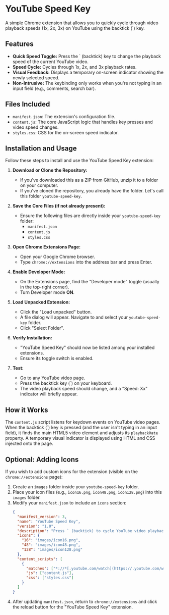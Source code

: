 # YouTube Speed Key

A simple Chrome extension that allows you to quickly cycle through video playback speeds (1x, 2x, 3x) on YouTube using the backtick (\`) key.

## Features

* **Quick Speed Toggle:** Press the \` (backtick) key to change the playback speed of the current YouTube video.
* **Speed Cycle:** Cycles through 1x, 2x, and 3x playback rates.
* **Visual Feedback:** Displays a temporary on-screen indicator showing the newly selected speed.
* **Non-Intrusive:** The keybinding only works when you're not typing in an input field (e.g., comments, search bar).

## Files Included

* `manifest.json`: The extension's configuration file.
* `content.js`: The core JavaScript logic that handles key presses and video speed changes.
* `styles.css`: CSS for the on-screen speed indicator.

## Installation and Usage

Follow these steps to install and use the YouTube Speed Key extension:

1.  **Download or Clone the Repository:**
    * If you've downloaded this as a ZIP from GitHub, unzip it to a folder on your computer.
    * If you've cloned the repository, you already have the folder. Let's call this folder `youtube-speed-key`.

2.  **Save the Core Files (if not already present):**
    * Ensure the following files are directly inside your `youtube-speed-key` folder:
        * `manifest.json`
        * `content.js`
        * `styles.css`

3.  **Open Chrome Extensions Page:**
    * Open your Google Chrome browser.
    * Type `chrome://extensions` into the address bar and press Enter.

4.  **Enable Developer Mode:**
    * On the Extensions page, find the "Developer mode" toggle (usually in the top-right corner).
    * Turn Developer mode **ON**.

5.  **Load Unpacked Extension:**
    * Click the "Load unpacked" button.
    * A file dialog will appear. Navigate to and select your `youtube-speed-key` folder.
    * Click "Select Folder".

6.  **Verify Installation:**
    * "YouTube Speed Key" should now be listed among your installed extensions.
    * Ensure its toggle switch is enabled.

7.  **Test:**
    * Go to any YouTube video page.
    * Press the backtick key (\`) on your keyboard.
    * The video playback speed should change, and a "Speed: Xx" indicator will briefly appear.

## How it Works

The `content.js` script listens for keydown events on YouTube video pages. When the backtick (\`) key is pressed (and the user isn't typing in an input field), it finds the main HTML5 video element and adjusts its `playbackRate` property. A temporary visual indicator is displayed using HTML and CSS injected onto the page.

## Optional: Adding Icons

If you wish to add custom icons for the extension (visible on the `chrome://extensions` page):

1.  Create an `images` folder inside your `youtube-speed-key` folder.
2.  Place your icon files (e.g., `icon16.png`, `icon48.png`, `icon128.png`) into this `images` folder.
3.  Modify your `manifest.json` to include an `icons` section:
    ```json
    {
      "manifest_version": 3,
      "name": "YouTube Speed Key",
      "version": "1.0",
      "description": "Press ` (backtick) to cycle YouTube video playback speed (1x, 2x, 3x) on YouTube video pages.",
      "icons": {
        "16": "images/icon16.png",
        "48": "images/icon48.png",
        "128": "images/icon128.png"
      },
      "content_scripts": [
        {
          "matches": ["*://*[.youtube.com/watch](https://.youtube.com/watch)*"],
          "js": ["content.js"],
          "css": ["styles.css"]
        }
      ]
    }
    ```
4.  After updating `manifest.json`, return to `chrome://extensions` and click the reload button for the "YouTube Speed Key" extension.


